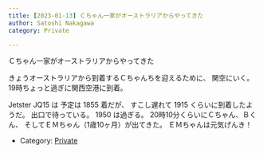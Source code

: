 ```yaml
---
title: [2023-01-13] Ｃちゃん一家がオーストラリアからやってきた
author: Satoshi Nakagawa
category: Private

---
```


Ｃちゃん一家がオーストラリアからやってきた

 きょうオーストラリアから到着するＣちゃんちを迎えるために、
関空にいく。
19時ちょっと過ぎに関西空港に到着。

 Jetster JQ15 は 予定は 1855 着だが、
すこし遅れて 1915 くらいに到着したようだ。
出口で待っている。
1950 は過ぎる。
20時10分くらいにＣちゃん、Ｂくん、
そしてＥＭちゃん（1歳10ヶ月）が出てきた。
ＥＭちゃんは元気げんき！

- Category: [Private](https://merapano.github.io/categories.html#Private)

